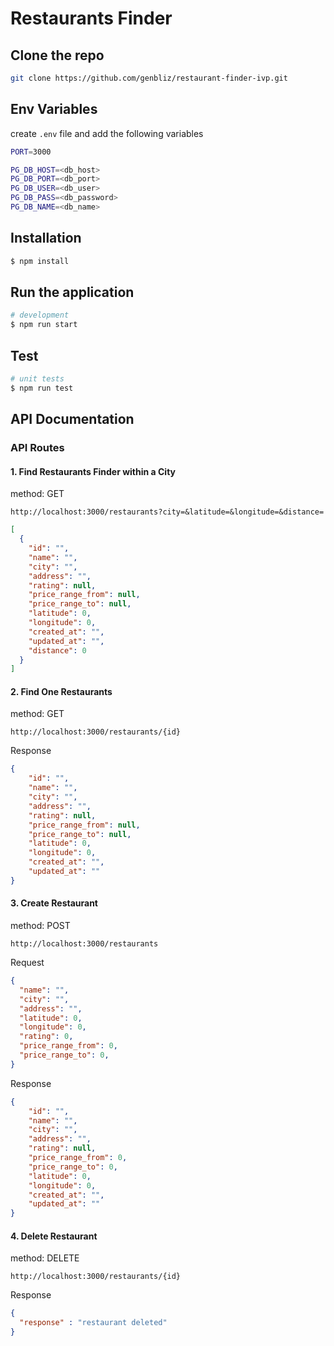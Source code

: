 # Restaurants Finder


## Clone the repo
```bash
git clone https://github.com/genbliz/restaurant-finder-ivp.git
```

## Env Variables

create `.env` file and add the following variables

```bash
PORT=3000

PG_DB_HOST=<db_host>
PG_DB_PORT=<db_port>
PG_DB_USER=<db_user>
PG_DB_PASS=<db_password>
PG_DB_NAME=<db_name>
```

## Installation

```bash
$ npm install
```

## Run the application

```bash
# development
$ npm run start

```

## Test

```bash
# unit tests
$ npm run test

```

## API Documentation

### API Routes

#### 1. Find Restaurants Finder within a City

method: GET

``http://localhost:3000/restaurants?city=&latitude=&longitude=&distance=``

```json
[
  {
    "id": "",
    "name": "",
    "city": "",
    "address": "",
    "rating": null,
    "price_range_from": null,
    "price_range_to": null,
    "latitude": 0,
    "longitude": 0,
    "created_at": "",
    "updated_at": "",
    "distance": 0
  }
]
```

#### 2. Find One Restaurants

method: GET

``http://localhost:3000/restaurants/{id}``

Response

```json
{
    "id": "",
    "name": "",
    "city": "",
    "address": "",
    "rating": null,
    "price_range_from": null,
    "price_range_to": null,
    "latitude": 0,
    "longitude": 0,
    "created_at": "",
    "updated_at": ""
}
```
#### 3. Create Restaurant

method: POST

``http://localhost:3000/restaurants``

Request

```json
{
  "name": "",
  "city": "",
  "address": "",
  "latitude": 0,
  "longitude": 0,
  "rating": 0,
  "price_range_from": 0,
  "price_range_to": 0,
}
```

Response

```json
{
    "id": "",
    "name": "",
    "city": "",
    "address": "",
    "rating": null,
    "price_range_from": 0,
    "price_range_to": 0,
    "latitude": 0,
    "longitude": 0,
    "created_at": "",
    "updated_at": ""
}
```

#### 4. Delete Restaurant

method: DELETE

``http://localhost:3000/restaurants/{id}``

Response

```json
{
  "response" : "restaurant deleted"
}
```
